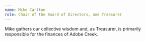 ```yaml
---
name: Mike Carlton
role: Chair of the Board of Directors, and Treasurer
---
```


Mike gathers our collective wisdom and, as Treasurer, is primarily
responsible for the finances of Adobe Creek.

